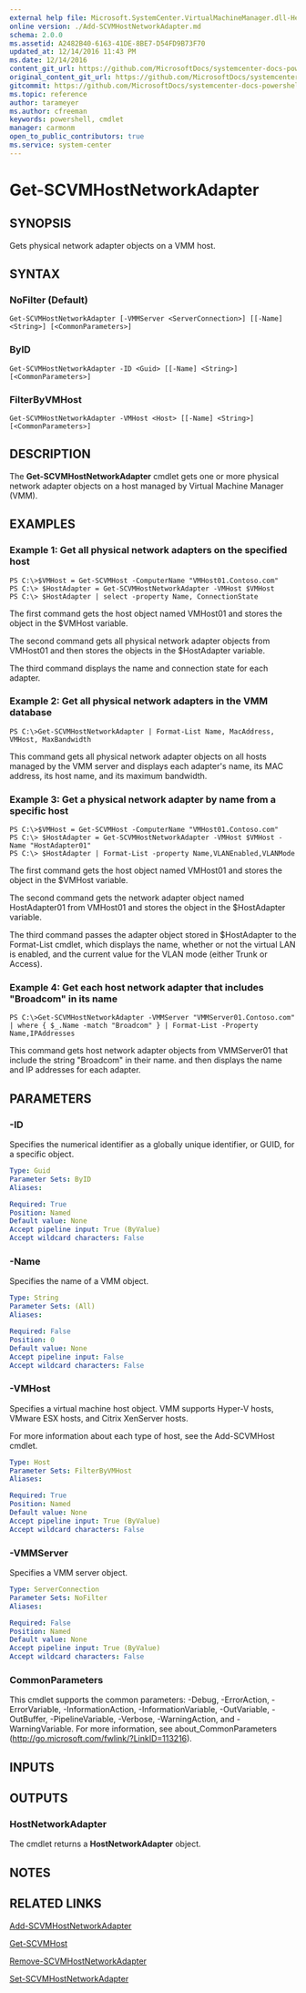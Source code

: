 ```yaml
---
external help file: Microsoft.SystemCenter.VirtualMachineManager.dll-Help.xml
online version: ./Add-SCVMHostNetworkAdapter.md
schema: 2.0.0
ms.assetid: A2482B40-6163-41DE-8BE7-D54FD9B73F70
updated_at: 12/14/2016 11:43 PM
ms.date: 12/14/2016
content_git_url: https://github.com/MicrosoftDocs/systemcenter-docs-powershell/blob/master/systemcenter-cmdlets/SystemCenter2016/VirtualMachineManager/v1.0/Get-SCVMHostNetworkAdapter.md
original_content_git_url: https://github.com/MicrosoftDocs/systemcenter-docs-powershell/blob/master/systemcenter-cmdlets/SystemCenter2016/VirtualMachineManager/v1.0/Get-SCVMHostNetworkAdapter.md
gitcommit: https://github.com/MicrosoftDocs/systemcenter-docs-powershell/blob/96cd9bd2780eb6b78c540fa00d3b8a4313e3ed40/systemcenter-cmdlets/SystemCenter2016/VirtualMachineManager/v1.0/Get-SCVMHostNetworkAdapter.md
ms.topic: reference
author: tarameyer
ms.author: cfreeman
keywords: powershell, cmdlet
manager: carmonm
open_to_public_contributors: true
ms.service: system-center
---
```


# Get-SCVMHostNetworkAdapter

## SYNOPSIS
Gets physical network adapter objects on a VMM host.

## SYNTAX

### NoFilter (Default)
```
Get-SCVMHostNetworkAdapter [-VMMServer <ServerConnection>] [[-Name] <String>] [<CommonParameters>]
```

### ByID
```
Get-SCVMHostNetworkAdapter -ID <Guid> [[-Name] <String>] [<CommonParameters>]
```

### FilterByVMHost
```
Get-SCVMHostNetworkAdapter -VMHost <Host> [[-Name] <String>] [<CommonParameters>]
```

## DESCRIPTION
The **Get-SCVMHostNetworkAdapter** cmdlet gets one or more physical network adapter objects on a host managed by Virtual Machine Manager (VMM).

## EXAMPLES

### Example 1: Get all physical network adapters on the specified host
```
PS C:\>$VMHost = Get-SCVMHost -ComputerName "VMHost01.Contoso.com" 
PS C:\> $HostAdapter = Get-SCVMHostNetworkAdapter -VMHost $VMHost
PS C:\> $HostAdapter | select -property Name, ConnectionState
```

The first command gets the host object named VMHost01 and stores the object in the $VMHost variable.

The second command gets all physical network adapter objects from VMHost01 and then stores the objects in the $HostAdapter variable.

The third command displays the name and connection state for each adapter.

### Example 2: Get all physical network adapters in the VMM database
```
PS C:\>Get-SCVMHostNetworkAdapter | Format-List Name, MacAddress, VMHost, MaxBandwidth
```

This command gets all physical network adapter objects on all hosts managed by the VMM server and displays each adapter's name, its MAC address, its host name, and its maximum bandwidth.

### Example 3: Get a physical network adapter by name from a specific host
```
PS C:\>$VMHost = Get-SCVMHost -ComputerName "VMHost01.Contoso.com" 
PS C:\> $HostAdapter = Get-SCVMHostNetworkAdapter -VMHost $VMHost -Name "HostAdapter01"
PS C:\> $HostAdapter | Format-List -property Name,VLANEnabled,VLANMode
```

The first command gets the host object named VMHost01 and stores the object in the $VMHost variable.

The second command gets the network adapter object named HostAdapter01 from VMHost01 and stores the object in the $HostAdapter variable.

The third command passes the adapter object stored in $HostAdapter to the Format-List cmdlet, which displays the name, whether or not the virtual LAN is enabled, and the current value for the VLAN mode (either Trunk or Access).

### Example 4: Get each host network adapter that includes "Broadcom" in its name
```
PS C:\>Get-SCVMHostNetworkAdapter -VMMServer "VMMServer01.Contoso.com" | where { $_.Name -match "Broadcom" } | Format-List -Property Name,IPAddresses
```

This command gets host network adapter objects from VMMServer01 that include the string "Broadcom" in their name.
and then displays the name and IP addresses for each adapter.

## PARAMETERS

### -ID
Specifies the numerical identifier as a globally unique identifier, or GUID, for a specific object.

```yaml
Type: Guid
Parameter Sets: ByID
Aliases: 

Required: True
Position: Named
Default value: None
Accept pipeline input: True (ByValue)
Accept wildcard characters: False
```

### -Name
Specifies the name of a VMM object.

```yaml
Type: String
Parameter Sets: (All)
Aliases: 

Required: False
Position: 0
Default value: None
Accept pipeline input: False
Accept wildcard characters: False
```

### -VMHost
Specifies a virtual machine host object.
VMM supports Hyper-V hosts, VMware ESX hosts, and Citrix XenServer hosts.

For more information about each type of host, see the Add-SCVMHost cmdlet.

```yaml
Type: Host
Parameter Sets: FilterByVMHost
Aliases: 

Required: True
Position: Named
Default value: None
Accept pipeline input: True (ByValue)
Accept wildcard characters: False
```

### -VMMServer
Specifies a VMM server object.

```yaml
Type: ServerConnection
Parameter Sets: NoFilter
Aliases: 

Required: False
Position: Named
Default value: None
Accept pipeline input: True (ByValue)
Accept wildcard characters: False
```

### CommonParameters
This cmdlet supports the common parameters: -Debug, -ErrorAction, -ErrorVariable, -InformationAction, -InformationVariable, -OutVariable, -OutBuffer, -PipelineVariable, -Verbose, -WarningAction, and -WarningVariable. For more information, see about_CommonParameters (http://go.microsoft.com/fwlink/?LinkID=113216).

## INPUTS

## OUTPUTS

### HostNetworkAdapter
The cmdlet returns a **HostNetworkAdapter** object.

## NOTES

## RELATED LINKS

[Add-SCVMHostNetworkAdapter](xref:SystemCenter2016/VirtualMachineManager/v1.0/Add-SCVMHostNetworkAdapter.md)

[Get-SCVMHost](xref:SystemCenter2016/VirtualMachineManager/v1.0/Get-SCVMHost.md)

[Remove-SCVMHostNetworkAdapter](xref:SystemCenter2016/VirtualMachineManager/v1.0/Remove-SCVMHostNetworkAdapter.md)

[Set-SCVMHostNetworkAdapter](xref:SystemCenter2016/VirtualMachineManager/v1.0/Set-SCVMHostNetworkAdapter.md)

